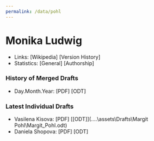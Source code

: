 ```yaml
---
permalink: /data/pohl
---
```


# Monika Ludwig
- Links: [Wikipedia] [Version History]
- Statistics: [General] [Authorship]

### History of Merged Drafts
- Day.Month.Year: [PDF] [ODT]

### Latest Individual Drafts
- Vasilena Kisova: [PDF\] [\[ODT\]](..\..\assets\Drafts\Margit Pohl\Margit_Pohl.odt)
- Daniela Shopova: [PDF\] [ODT\] 